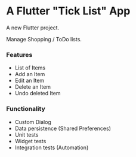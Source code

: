 # A Flutter "Tick List" App

A new Flutter project.

Manage Shopping / ToDo lists.

### Features
- List of Items
- Add an Item
- Edit an Item
- Delete an Item
- Undo deleted Item
### Functionality
- Custom Dialog
- Data persistence (Shared Preferences)
- Unit tests
- Widget tests
- Integration tests (Automation)
